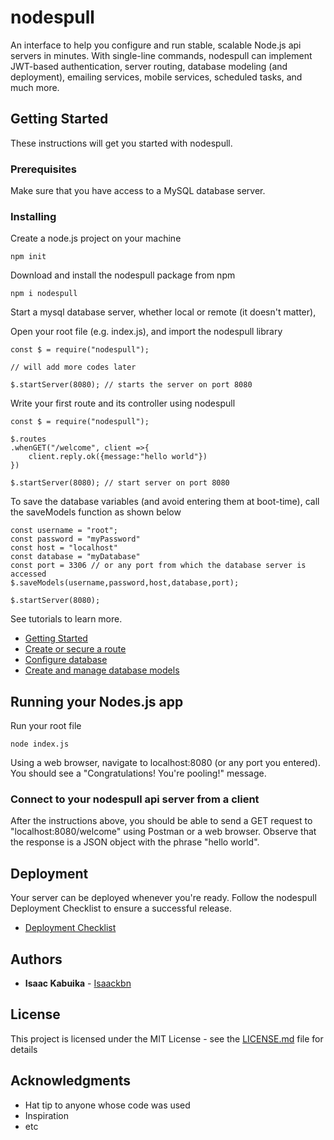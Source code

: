 # nodespull

An interface to help you configure and run stable, scalable Node.js api servers in minutes.
With single-line commands, nodespull can implement JWT-based authentication, server routing, database modeling (and deployment), emailing services, mobile services, scheduled tasks, and much more.

## Getting Started

These instructions will get you started with nodespull.

### Prerequisites

Make sure that you have access to a MySQL database server.

### Installing


Create a node.js project on your machine

```
npm init
```

Download and install the nodespull package from npm

```
npm i nodespull
```

Start a mysql database server, whether local or remote (it doesn't matter),

Open your root file (e.g. index.js), and import the nodespull library

```
const $ = require("nodespull");

// will add more codes later

$.startServer(8080); // starts the server on port 8080

```


Write your first route and its controller using nodespull

```
const $ = require("nodespull");

$.routes
.whenGET("/welcome", client =>{
    client.reply.ok({message:"hello world"})
})

$.startServer(8080); // start server on port 8080

```

To save the database variables (and avoid entering them at boot-time), call the saveModels function as shown below

```
const username = "root";
const password = "myPassword"
const host = "localhost"
const database = "myDatabase"
const port = 3306 // or any port from which the database server is accessed
$.saveModels(username,password,host,database,port);

$.startServer(8080);

```

See tutorials to learn more.
* [Getting Started](https://github.com/kab-zac/nodespull/blob/master/Pending)
* [Create or secure a route](https://github.com/kab-zac/nodespull/blob/master/Pending)
* [Configure database](https://github.com/kab-zac/nodespull/blob/master/Pending)
* [Create and manage database models](https://github.com/kab-zac/nodespull/blob/master/Pending)



## Running your Nodes.js app

Run your root file 
```
node index.js
```
Using a web browser, navigate to localhost:8080 (or any port you entered). You should see a "Congratulations! You're pooling!" message.


### Connect to your nodespull api server from a client

After the instructions above, you should be able to send a GET request to "localhost:8080/welcome" using Postman or a web browser. Observe that the response is a JSON object with the phrase "hello world".


## Deployment

Your server can be deployed whenever you're ready. Follow the nodespull Deployment Checklist to ensure a successful release.
* [Deployment Checklist](https://github.com/kab-zac/nodespull/blob/master/Pending)

<!-- ## Contributing

Please read [CONTRIBUTING.md](https://gist.github.com/PurpleBooth/b24679402957c63ec426) for details on our code of conduct, and the process for submitting pull requests to us. -->

## Authors

* **Isaac Kabuika** - [Isaackbn](https://github.com/kab-zac/)

<!-- See also the list of [contributors](https://github.com/your/project/contributors) who participated in this project. -->

## License

This project is licensed under the MIT License - see the [LICENSE.md](LICENSE.md) file for details

## Acknowledgments

* Hat tip to anyone whose code was used
* Inspiration
* etc
